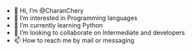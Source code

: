 - 👋 Hi, I’m @CharanChery
- 👀 I’m interested in Programming languages
- 🌱 I’m currently learning Python
- 💞️ I’m looking to collaborate on Intermediate and developers
- 📫 How to reach me by mail or messaging

<!---
CharanChery/CharanChery is a ✨ special ✨ repository because its `README.md` (this file) appears on your GitHub profile.
You can click the Preview link to take a look at your changes.
--->
